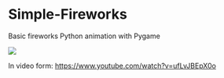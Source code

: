# Simple-Fireworks
Basic fireworks Python animation with Pygame

![](https://github.com/tianxiaozhang1/Simple-Fireworks/blob/main/fireworks.gif)

In video form:
https://www.youtube.com/watch?v=ufLvJBEpX0o
